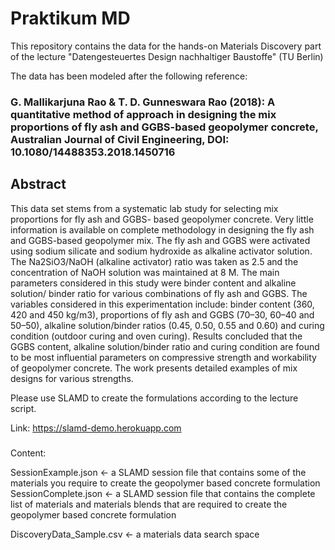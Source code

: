 # Praktikum MD
This repository contains the data for the hands-on Materials Discovery part of the lecture  "Datengesteuertes Design nachhaltiger Baustoffe" (TU Berlin)

The data has been modeled after the following reference: 

### G. Mallikarjuna Rao & T. D. Gunneswara Rao (2018): A quantitative method of approach in designing the mix proportions of fly ash and GGBS-based geopolymer concrete, Australian Journal of Civil Engineering, DOI: 10.1080/14488353.2018.1450716

## Abstract
This data set stems from a systematic lab study for selecting mix proportions for fly ash and GGBS- based geopolymer concrete. Very little information is available on complete methodology in designing the fly ash and GGBS-based geopolymer mix. The fly ash and GGBS were activated using sodium silicate and sodium hydroxide as alkaline activator solution. The Na2SiO3/NaOH (alkaline activator) ratio was taken as 2.5 and the concentration of NaOH solution was maintained at 8 M. The main parameters considered in this study were binder content and alkaline solution/ binder ratio for various combinations of fly ash and GGBS. The variables considered in this experimentation include: binder content (360, 420 and 450 kg/m3), proportions of fly ash and GGBS (70–30, 60–40 and 50–50), alkaline solution/binder ratios (0.45, 0.50, 0.55 and 0.60) and curing condition (outdoor curing and oven curing). Results concluded that the GGBS content, alkaline solution/binder ratio and curing condition are found to be most influential parameters on compressive strength and workability of geopolymer concrete. The work presents detailed examples of mix designs for various strengths.

Please use SLAMD to create the formulations according to the lecture script.

Link: https://slamd-demo.herokuapp.com
### 

Content:

SessionExample.json <- a SLAMD session file that contains some of the materials you require to create the geopolymer based concrete formulation
SessionComplete.json <- a SLAMD session file that contains the complete list of materials and materials blends that are required to create the geopolymer based concrete formulation

DiscoveryData_Sample.csv <- a materials data search space 

